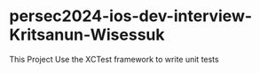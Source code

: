 # persec2024-ios-dev-interview-Kritsanun-Wisessuk
This Project Use the XCTest framework to write unit tests
